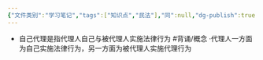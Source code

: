 ```yaml
---
{"文件类别":"学习笔记","tags":["知识点","民法"],"同":null,"dg-publish":true,"permalink":"/学习笔记studyup/知识点cheese/自己代理/","dgPassFrontmatter":true,"created":"2024-08-20T16:27:32.682+08:00","updated":"2024-10-25T12:44:10.013+08:00"}
---
```


- 自己代理是指代理人自己与被代理人实施法律行为 #背诵/概念 
·代理人一方面为自己实施法律行为，另一方面为被代理人实施代理行为

